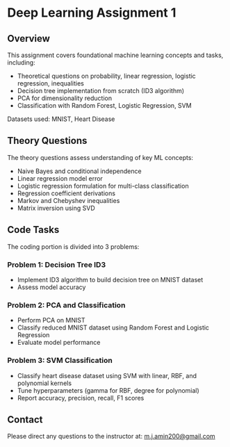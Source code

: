 # Deep Learning Assignment 1

## Overview

This assignment covers foundational machine learning concepts and tasks, including:

- Theoretical questions on probability, linear regression, logistic regression, inequalities
- Decision tree implementation from scratch (ID3 algorithm)
- PCA for dimensionality reduction 
- Classification with Random Forest, Logistic Regression, SVM

Datasets used: MNIST, Heart Disease 

## Theory Questions

The theory questions assess understanding of key ML concepts:

- Naive Bayes and conditional independence 
- Linear regression model error 
- Logistic regression formulation for multi-class classification
- Regression coefficient derivations
- Markov and Chebyshev inequalities
- Matrix inversion using SVD

## Code Tasks 

The coding portion is divided into 3 problems:

### Problem 1: Decision Tree ID3

- Implement ID3 algorithm to build decision tree on MNIST dataset
- Assess model accuracy

### Problem 2: PCA and Classification

- Perform PCA on MNIST 
- Classify reduced MNIST dataset using Random Forest and Logistic Regression
- Evaluate model performance

### Problem 3: SVM Classification

- Classify heart disease dataset using SVM with linear, RBF, and polynomial kernels
- Tune hyperparameters (gamma for RBF, degree for polynomial) 
- Report accuracy, precision, recall, F1 scores

## Contact

Please direct any questions to the instructor at: m.j.amin200@gmail.com
